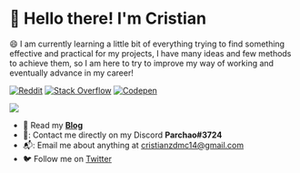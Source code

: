 # 👋 Hello there! I'm Cristian

😄 I am currently learning a little bit of everything trying to find something effective and practical for my projects, I have many ideas and few methods to achieve them, so I am here to try to improve my way of working and eventually advance in my career!
<p align="left">

[![Reddit](https://img.shields.io/badge/Reddit-%23FF4500.svg?logo=Reddit&logoColor=white)](https://reddit.com/user/CristianCDM) [![Stack Overflow](https://img.shields.io/badge/-Stackoverflow-FE7A16?logo=stack-overflow&logoColor=white)](https://stackoverflow.com/users/22126622)  [![Codepen](https://img.shields.io/badge/Codepen-000?style=&logo=codepen&logoColor=white)](https://codepen.io/CristianDCM) 
</p>
<a href="#CDCM-title">
  <img src="https://github-readme-stats.vercel.app/api?username=CristianDCM&theme=radical&show_icons=true&count_private=true&include_all_commits=true"/>
</a>

* 📰   Read my **[Blog](https://netcube.tech/)**
* 🐧:   Contact me directly on my Discord **Parchao#3724**
* 📬:   Email me about anything at [cristianzdmc14@gmail.com](mailto:cristianzdmc14@gmail.com)
* 🐦  Follow me on [Twitter](https://twitter.com/Cristianzdmc14)
<br>
